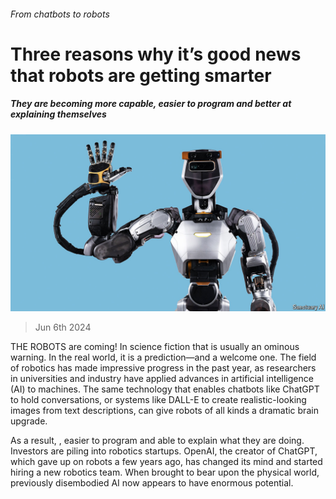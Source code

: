 ###### From chatbots to robots

# Three reasons why it’s good news that robots are getting smarter 

##### They are becoming more capable, easier to program and better at explaining themselves 

![image](images/20240608_LDP001.jpg) 

> Jun 6th 2024 

THE ROBOTS are coming! In science fiction that is usually an ominous warning. In the real world, it is a prediction—and a welcome one. The field of robotics has made impressive progress in the past year, as researchers in universities and industry have applied advances in artificial intelligence (AI) to machines. The same technology that enables chatbots like ChatGPT to hold conversations, or systems like DALL-E to create realistic-looking images from text descriptions, can give robots of all kinds a dramatic brain upgrade. 

As a result, , easier to program and able to explain what they are doing. Investors are piling into robotics startups. OpenAI, the creator of ChatGPT, which gave up on robots a few years ago, has changed its mind and started hiring a new robotics team. When brought to bear upon the physical world, previously disembodied AI now appears to have enormous potential.

